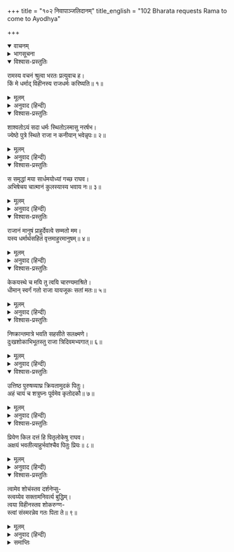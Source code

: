 +++
title = "१०२ निवापाञ्जलिदानम्"
title_english = "102 Bharata requests Rama to come to Ayodhya"

+++
<details open><summary>वाचनम्</summary>
<div caption="श्रीराम-हरिसीताराममूर्ति-घनपाठिभ्यां वचनम्" class="audioEmbed" src="https://archive.org/download/Ramayana-recitation-Sriram-harisItArAmamUrti-Ghanapaati-v2/Kanda_2/Kanda_2_AYK-102-Nivapanjanali_Daanam.mp3"></div>
</details>

<details><summary>भागसूचना</summary>

102. भरतका पुनः श्रीरामसे राज्य ग्रहण करनेका अनुरोध करके उनसे पिताकी मृत्युका समाचार बताना
</details>

<details open><summary>विश्वास-प्रस्तुतिः</summary>

रामस्य वचनं श्रुत्वा भरतः प्रत्युवाच ह।  
किं मे धर्माद् विहीनस्य राजधर्मः करिष्यति॥ १॥
</details>

<details><summary>मूलम्</summary>

रामस्य वचनं श्रुत्वा भरतः प्रत्युवाच ह।  
किं मे धर्माद् विहीनस्य राजधर्मः करिष्यति॥ १॥
</details>

<details><summary>अनुवाद (हिन्दी)</summary>

श्रीरामचन्द्रजीकी बात सुनकर भरतने इस प्रकार उत्तर दिया—‘भैया! मैं राज्यका अधिकारी न होनेके कारण उस राजधर्मके अधिकारसे रहित हूँ, अतः मेरे लिये यह राजधर्मका उपदेश किस काम आयगा?॥ १॥
</details>

<details open><summary>विश्वास-प्रस्तुतिः</summary>

शाश्वतोऽयं सदा धर्मः स्थितोऽस्मासु नरर्षभ।  
ज्येष्ठे पुत्रे स्थिते राजा न कनीयान् भवेन्नृपः॥ २॥
</details>

<details><summary>मूलम्</summary>

शाश्वतोऽयं सदा धर्मः स्थितोऽस्मासु नरर्षभ।  
ज्येष्ठे पुत्रे स्थिते राजा न कनीयान् भवेन्नृपः॥ २॥
</details>

<details><summary>अनुवाद (हिन्दी)</summary>

‘नरश्रेष्ठ! हमारे यहाँ सदासे ही इस शाश्वत धर्मका पालन होता आया है कि ज्येष्ठ पुत्रके रहते हुए छोटा पुत्र राजा नहीं हो सकता॥ २॥
</details>

<details open><summary>विश्वास-प्रस्तुतिः</summary>

स समृद्धां मया सार्धमयोध्यां गच्छ राघव।  
अभिषेचय चात्मानं कुलस्यास्य भवाय नः॥ ३॥
</details>

<details><summary>मूलम्</summary>

स समृद्धां मया सार्धमयोध्यां गच्छ राघव।  
अभिषेचय चात्मानं कुलस्यास्य भवाय नः॥ ३॥
</details>

<details><summary>अनुवाद (हिन्दी)</summary>

‘अतः रघुनन्दन! आप मेरे साथ समृद्धिशालिनी अयोध्यापुरीको चलिये और हमारे कुलके अभ्युदयके लिये राजाके पदपर अपना अभिषेक कराइये॥ ३॥
</details>

<details open><summary>विश्वास-प्रस्तुतिः</summary>

राजानं मानुषं प्राहुर्देवत्वे सम्मतो मम।  
यस्य धर्मार्थसहितं वृत्तमाहुरमानुषम्॥ ४॥
</details>

<details><summary>मूलम्</summary>

राजानं मानुषं प्राहुर्देवत्वे सम्मतो मम।  
यस्य धर्मार्थसहितं वृत्तमाहुरमानुषम्॥ ४॥
</details>

<details><summary>अनुवाद (हिन्दी)</summary>

‘यद्यपि सब लोग राजाको मनुष्य कहते हैं, तथापि मेरी रायमें वह देवत्वपर प्रतिष्ठित है; क्योंकि उसके धर्म और अर्थयुक्त आचारको साधारण मनुष्यके लिये असम्भावित बताया गया है॥ ४॥
</details>

<details open><summary>विश्वास-प्रस्तुतिः</summary>

केकयस्थे च मयि तु त्वयि चारण्यमाश्रिते।  
धीमान् स्वर्गं गतो राजा यायजूकः सतां मतः॥ ५॥
</details>

<details><summary>मूलम्</summary>

केकयस्थे च मयि तु त्वयि चारण्यमाश्रिते।  
धीमान् स्वर्गं गतो राजा यायजूकः सतां मतः॥ ५॥
</details>

<details><summary>अनुवाद (हिन्दी)</summary>

‘जब मैं केकयदेशमें था और आप वनमें चले आये थे, तब अश्वमेध आदि यज्ञोंके कर्ता और सत्पुरुषोंद्वारा सम्मानित बुद्धिमान् महाराज दशरथ स्वर्गलोकको चले गये॥ ५॥
</details>

<details open><summary>विश्वास-प्रस्तुतिः</summary>

निष्क्रान्तमात्रे भवति सहसीते सलक्ष्मणे।  
दुःखशोकाभिभूतस्तु राजा त्रिदिवमभ्यगात्॥ ६॥
</details>

<details><summary>मूलम्</summary>

निष्क्रान्तमात्रे भवति सहसीते सलक्ष्मणे।  
दुःखशोकाभिभूतस्तु राजा त्रिदिवमभ्यगात्॥ ६॥
</details>

<details><summary>अनुवाद (हिन्दी)</summary>

‘सीता और लक्ष्मणके साथ आपके राज्यसे निकलते ही दुःख-शोकसे पीड़ित हुए महाराज स्वर्गलोकको चल दिये॥ ६॥
</details>

<details open><summary>विश्वास-प्रस्तुतिः</summary>

उत्तिष्ठ पुरुषव्याघ्र क्रियतामुदकं पितुः।  
अहं चायं च शत्रुघ्नः पूर्वमेव कृतोदकौ॥ ७॥
</details>

<details><summary>मूलम्</summary>

उत्तिष्ठ पुरुषव्याघ्र क्रियतामुदकं पितुः।  
अहं चायं च शत्रुघ्नः पूर्वमेव कृतोदकौ॥ ७॥
</details>

<details><summary>अनुवाद (हिन्दी)</summary>

‘पुरुषसिंह! उठिये और पिताको जलाञ्जलि दान कीजिये। मैं और यह शत्रुघ्न—दोनों पहले ही उनके लिये जलाञ्जलि दे चुके हैं॥ ७॥
</details>

<details open><summary>विश्वास-प्रस्तुतिः</summary>

प्रियेण किल दत्तं हि पितृलोकेषु राघव।  
अक्षयं भवतीत्याहुर्भवांश्चैव पितुः प्रियः॥ ८॥
</details>

<details><summary>मूलम्</summary>

प्रियेण किल दत्तं हि पितृलोकेषु राघव।  
अक्षयं भवतीत्याहुर्भवांश्चैव पितुः प्रियः॥ ८॥
</details>

<details><summary>अनुवाद (हिन्दी)</summary>

‘रघुनन्दन! कहते हैं, प्रिय पुत्रका दिया हुआ जल आदि पितृलोकमें अक्षय होता है और आप पिताके परम प्रिय पुत्र हैं॥ ८॥
</details>

<details open><summary>विश्वास-प्रस्तुतिः</summary>

त्वामेव शोचंस्तव दर्शनेप्सु-  
स्त्वय्येव सक्तामनिवर्त्य बुद्धिम्।  
त्वया विहीनस्तव शोकरुग्ण-  
स्त्वां संस्मरन्नेव गतः पिता ते॥ ९॥
</details>

<details><summary>मूलम्</summary>

त्वामेव शोचंस्तव दर्शनेप्सु-  
स्त्वय्येव सक्तामनिवर्त्य बुद्धिम्।  
त्वया विहीनस्तव शोकरुग्ण-  
स्त्वां संस्मरन्नेव गतः पिता ते॥ ९॥
</details>

<details><summary>अनुवाद (हिन्दी)</summary>

‘आपके पिता आपसे विलग होते ही शोकके कारण रुग्ण हो गये और आपके ही शोकमें मग्न हो, आपको ही देखनेकी इच्छा रखकर, आपमें ही लगी हुई बुद्धिको आपकी ओरसे न हटाकर, आपका ही स्मरण करते हुए स्वर्गको चले गये’॥ ९॥
</details>

<details><summary>समाप्तिः</summary>

इत्यार्षे श्रीमद्रामायणे वाल्मीकीये आदिकाव्येऽयोध्याकाण्डे द्व्यधिकशततमः सर्गः॥ १०२॥  
इस प्रकार श्रीवाल्मीकिनिर्मित आर्षरामायण आदिकाव्यके अयोध्याकाण्डमें एक सौ दोवाँ सर्ग पूरा हुआ॥ १०२॥
</details>

